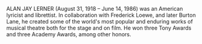 ALAN JAY LERNER (August 31, 1918 – June 14, 1986) was an American lyricist and librettist. In collaboration with Frederick Loewe, and later Burton Lane, he created some of the world's most popular and enduring works of musical theatre both for the stage and on film. He won three Tony Awards and three Academy Awards, among other honors.
